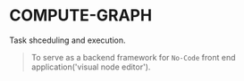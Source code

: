 # COMPUTE-GRAPH

Task shceduling and execution. 

> To serve as a backend framework for `No-Code` front end application('visual node editor').